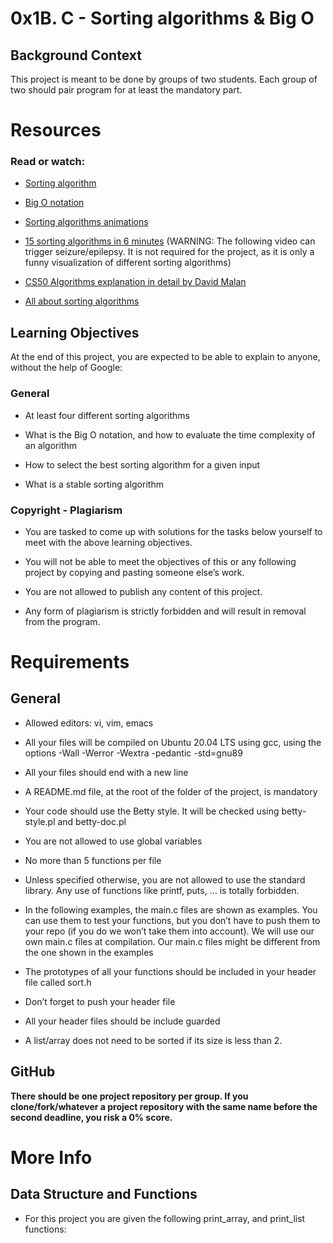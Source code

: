 # 0x1B. C - Sorting algorithms & Big O

## Background Context


This project is meant to be done by groups of two students. Each group of two should pair program for at least the mandatory part.

# Resources

### Read or watch:


- [Sorting algorithm](https://en.wikipedia.org/wiki/Sorting_algorithm)

- [Big O notation](https://stackoverflow.com/questions/487258/what-is-a-plain-english-explanation-of-big-o-notation)

- [Sorting algorithms animations](https://www.toptal.com/developers/sorting-algorithms)

- [15 sorting algorithms in 6 minutes](https://www.youtube.com/watch?v=kPRA0W1kECg) (WARNING: The following video can trigger seizure/epilepsy. It is not required for the project, as it is only a funny visualization of different sorting algorithms)

- [CS50 Algorithms explanation in detail by David Malan](https://www.youtube.com/watch?v=yb0PY3LX2x8&t=2s)

- [All about sorting algorithms](https://www.geeksforgeeks.org/sorting-algorithms/)


## Learning Objectives

At the end of this project, you are expected to be able to explain to anyone, without the help of Google:


### General

- At least four different sorting algorithms

- What is the Big O notation, and how to evaluate the time complexity of an algorithm

- How to select the best sorting algorithm for a given input

- What is a stable sorting algorithm


### Copyright - Plagiarism

- You are tasked to come up with solutions for the tasks below yourself to meet with the above learning objectives.

- You will not be able to meet the objectives of this or any following project by copying and pasting someone else’s work.

- You are not allowed to publish any content of this project.

- Any form of plagiarism is strictly forbidden and will result in removal from the program.


# Requirements

## General

* Allowed editors: vi, vim, emacs

* All your files will be compiled on Ubuntu 20.04 LTS using gcc, using the options -Wall -Werror -Wextra -pedantic -std=gnu89

* All your files should end with a new line

* A README.md file, at the root of the folder of the project, is mandatory

* Your code should use the Betty style. It will be checked using betty-style.pl and betty-doc.pl

* You are not allowed to use global variables

* No more than 5 functions per file

* Unless specified otherwise, you are not allowed to use the standard library. Any use of functions like printf, puts, … is totally forbidden.

* In the following examples, the main.c files are shown as examples. You can use them to test your functions, but you don’t have to push them to your repo (if you do we won’t take them into account). We will use our own main.c files at compilation. Our main.c files might be different from the one shown in the examples

* The prototypes of all your functions should be included in your header file called sort.h

* Don’t forget to push your header file

* All your header files should be include guarded

* A list/array does not need to be sorted if its size is less than 2.

## GitHub

**There should be one project repository per group. If you clone/fork/whatever a project repository with the same name before the second deadline, you risk a 0% score.**

# More Info

## Data Structure and Functions

- For this project you are given the following print_array, and print_list functions:
